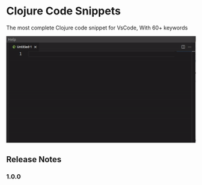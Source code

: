 # Clojure Code Snippets

The most complete Clojure code snippet for VsCode, With 60+ keywords

![gif](https://raw.githubusercontent.com/JohnGomez/clojure-snippets/master/images/clojure-snippets.gif)


## Release Notes

### 1.0.0

